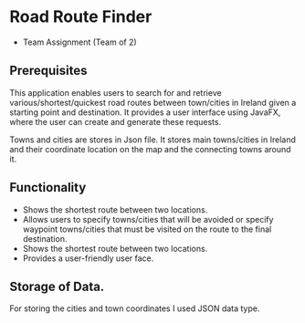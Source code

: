 # Road Route Finder

* Team Assignment (Team of 2)

## Prerequisites
This application enables users to search for and retrieve various/shortest/quickest road routes between town/cities in Ireland given a starting point and destination. It provides a user interface using JavaFX, where the user can create and generate these requests.

Towns and cities are stores in Json file. It stores main towns/cities in Ireland and their coordinate location on the map and the connecting towns around it.

## Functionality
* Shows the shortest route between two locations.
* Allows users to specify towns/cities that will be avoided or specify waypoint towns/cities that must be visited on the route to the final destination.
* Shows the shortest route between two locations.
* Provides a user-friendly user face.

## Storage of Data.
For storing the cities and town coordinates I used JSON data type.
